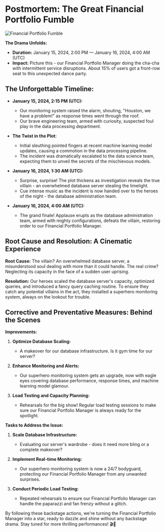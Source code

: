 # Postmortem: The Great Financial Portfolio Fumble

![Financial Portfolio Fumble](https://example.com/pretty_diagram.png)

**The Drama Unfolds:**
- **Duration:** January 15, 2024, 2:00 PM — January 16, 2024, 4:00 AM (UTC)
- **Impact:** Picture this - our Financial Portfolio Manager doing the cha-cha with intermittent service disruptions. About 15% of users got a front-row seat to this unexpected dance party.

## The Unforgettable Timeline:

- **January 15, 2024, 2:15 PM (UTC):**
  - Our monitoring system raised the alarm, shouting, "Houston, we have a problem!" as response times went through the roof.
  - Our brave engineering team, armed with curiosity, suspected foul play in the data processing department.

- **The Twist in the Plot:**
  - Initial sleuthing pointed fingers at recent machine learning model updates, causing a commotion in the data processing pipeline.
  - The incident was dramatically escalated to the data science team, expecting them to unveil the secrets of the mischievous models.

- **January 16, 2024, 1:30 AM (UTC):**
  - Surprise, surprise! The plot thickens as investigation reveals the true villain - an overwhelmed database server stealing the limelight.
  - Cue intense music as the incident is now handed over to the heroes of the night - the database administration team.

- **January 16, 2024, 4:00 AM (UTC):**
  - The grand finale! Applause erupts as the database administration team, armed with mighty configurations, defeats the villain, restoring order to our Financial Portfolio Manager.

## Root Cause and Resolution: A Cinematic Experience

**Root Cause:**
The villain? An overwhelmed database server, a misunderstood soul dealing with more than it could handle. The real crime? Neglecting its capacity in the face of a sudden user uprising.

**Resolution:**
Our heroes scaled the database server's capacity, optimized queries, and introduced a fancy query caching routine. To ensure they catch any potential villains in the act, they installed a superhero monitoring system, always on the lookout for trouble.

## Corrective and Preventative Measures: Behind the Scenes

**Improvements:**
1. **Optimize Database Scaling:**
   - A makeover for our database infrastructure. Is it gym time for our server?

2. **Enhance Monitoring and Alerts:**
   - Our superhero monitoring system gets an upgrade, now with eagle eyes covering database performance, response times, and machine learning model glamour.

3. **Load Testing and Capacity Planning:**
   - Rehearsals for the big show! Regular load testing sessions to make sure our Financial Portfolio Manager is always ready for the spotlight.

**Tasks to Address the Issue:**
1. **Scale Database Infrastructure:**
   - Evaluating our server's wardrobe - does it need more bling or a complete makeover?

2. **Implement Real-time Monitoring:**
   - Our superhero monitoring system is now a 24/7 bodyguard, protecting our Financial Portfolio Manager from any unwanted surprises.

3. **Conduct Periodic Load Testing:**
   - Repeated rehearsals to ensure our Financial Portfolio Manager can handle the paparazzi and fan frenzy without a glitch.

By following these backstage actions, we're turning the Financial Portfolio Manager into a star, ready to dazzle and shine without any backstage drama. Stay tuned for more thrilling performances! 🎬🌟
